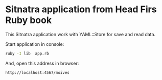# Sitnatra application from Head Firs Ruby book

This Sitnatra application work with YAML::Store for save and read data.

Start application in console:
```bash
ruby -I lib  app.rb
```

And, open this address in browser:
```text
http://localhost:4567/moives
```